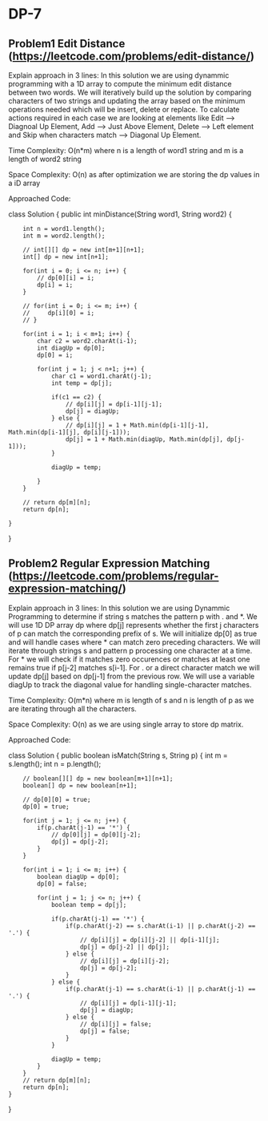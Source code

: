 # DP-7

## Problem1 Edit Distance (https://leetcode.com/problems/edit-distance/)

Explain approach in 3 lines: In this solution we are using dynammic programming with a 1D array to compute the minimum edit distance between two words. We will iteratively build up the solution by comparing characters of two strings and updating the array based on the minimum operations needed which will be insert, delete or replace. To calculate actions required in each case we are looking at elements like Edit --> Diagnoal Up Element, Add --> Just Above Element, Delete --> Left element and Skip when characters match --> Diagonal Up Element.

Time Complexity: O(n*m) where n is a length of word1 string and m is a length of word2 string

Space Complexity: O(n) as after optimization we are storing the dp values in a iD array

Approached Code:

class Solution {
    public int minDistance(String word1, String word2) {

        int n = word1.length();
        int m = word2.length();

        // int[][] dp = new int[m+1][n+1];
        int[] dp = new int[n+1];

        for(int i = 0; i <= n; i++) {
            // dp[0][i] = i;
            dp[i] = i;
        }

        // for(int i = 0; i <= m; i++) {
        //     dp[i][0] = i;
        // }

        for(int i = 1; i < m+1; i++) {
            char c2 = word2.charAt(i-1);
            int diagUp = dp[0];
            dp[0] = i;

            for(int j = 1; j < n+1; j++) {
                char c1 = word1.charAt(j-1);
                int temp = dp[j];

                if(c1 == c2) {
                    // dp[i][j] = dp[i-1][j-1];
                    dp[j] = diagUp;
                } else {
                    // dp[i][j] = 1 + Math.min(dp[i-1][j-1], Math.min(dp[i-1][j], dp[i][j-1]));
                    dp[j] = 1 + Math.min(diagUp, Math.min(dp[j], dp[j-1]));
                }

                diagUp = temp;

            }
        }

        // return dp[m][n];
        return dp[n];
        
    }
}


## Problem2 Regular Expression Matching (https://leetcode.com/problems/regular-expression-matching/)

Explain approach in 3 lines: In this solution we are using Dynammic Programming to determine if string s matches the pattern p with . and *. We will use 1D DP array dp where dp[j] represents whether the first j characters of p can match the corresponding prefix of s. We will initialize dp[0] as true and will handle cases where * can match zero preceding characters. We will iterate through strings s and pattern p processing one character at a time. For * we will check if it matches zero occurences or matches at least one remains true if p[j-2] matches s[i-1]. For . or a direct character match we will update dp[j] based on dp[j-1] from the previous row. We will use a variable diagUp to track the diagonal value for handling single-character matches.

Time Complexity: O(m*n) where m is length of s and n is length of p as we are iterating through all the characters.

Space Complexity: O(n) as we are using single array to store dp matrix.

Approached Code:

class Solution {
    public boolean isMatch(String s, String p) {
        int m = s.length();
        int n = p.length();

        // boolean[][] dp = new boolean[m+1][n+1];
        boolean[] dp = new boolean[n+1];

        // dp[0][0] = true;
        dp[0] = true;

        for(int j = 1; j <= n; j++) {
            if(p.charAt(j-1) == '*') {
                // dp[0][j] = dp[0][j-2];
                dp[j] = dp[j-2];
            }
        }

        for(int i = 1; i <= m; i++) {
            boolean diagUp = dp[0];
            dp[0] = false;
            
            for(int j = 1; j <= n; j++) {
                boolean temp = dp[j];

                if(p.charAt(j-1) == '*') {
                    if(p.charAt(j-2) == s.charAt(i-1) || p.charAt(j-2) == '.') {
                        // dp[i][j] = dp[i][j-2] || dp[i-1][j];
                        dp[j] = dp[j-2] || dp[j];
                    } else {
                        // dp[i][j] = dp[i][j-2];
                        dp[j] = dp[j-2];
                    }
                } else {
                    if(p.charAt(j-1) == s.charAt(i-1) || p.charAt(j-1) == '.') {
                        // dp[i][j] = dp[i-1][j-1];
                        dp[j] = diagUp;
                    } else {
                        // dp[i][j] = false;
                        dp[j] = false;
                    }
                }

                diagUp = temp;
            }
        }
        // return dp[m][n];
        return dp[n];
    }
}


